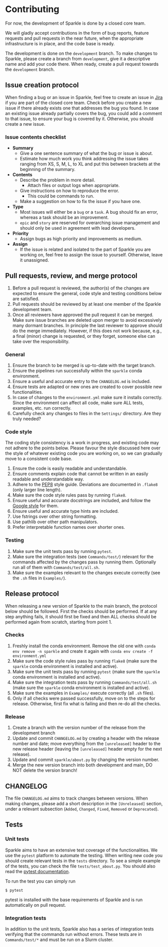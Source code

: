 # Contributing

For now, the development of Sparkle is done by a closed core team.

We will gladly accept contributions in the form of bug reports, feature requests and pull requests in the near future, when the appropriate infrastructure is in place, and the code base is ready.

The development is done on the `development` branch. 
To make changes to Sparkle, please create a branch from `development`, give it a descriptive name and add your code there.
When ready, create a pull request towards the `development` branch.

## Issue creation protocol
When finding a bug or an issue in Sparkle, feel free to create an issue in [Jira](https://kvdblom.atlassian.net/jira/software/c/projects/SPRK/boards/1) if you are part of the closed core team.
Check before you create a new issue if there already exists one that addresses the bug you found.
In case an existing issue already partially covers the bug, you could add a comment to that issue, to ensure your bug is covered by it.
Otherwise, you should create a new issue. 

### Issue contents checklist
- **Summary**
  - Give a one sentence summary of what the bug or issue is about.
  - Estimate how much work you think addressing the issue takes ranging from XS, S, M, L, to XL and put this between brackets at the beginning of the summary.
- **Contents**
  - Describe the problem in more detail.
    - Attach files or output logs when appropriate.
  - Give instructions on how to reproduce the error.
    - This could be commands to run.
  - Make a suggestion on how to fix the issue if you have one.
- **Type**
  - Most issues will either be a `bug` or a `task`. A bug should fix an error, whereas a task should be an improvement.
  - `epic` and `story` are reserved for overarching issue management and should only be used in agreement with lead developers. 
- **Priority**
  - Assign bugs as high priority and improvements as medium. 
- **Assign**
  - If the issue is related and isolated to the part of Sparkle you are working on, feel free to assign the issue to yourself. Otherwise, leave it unassigned.

## Pull requests, review, and merge protocol
1. Before a pull request is reviewed, the author(s) of the changes are expected to ensure the general, code style and testing conditions below are satisfied.
2. Pull requests should be reviewed by at least one member of the Sparkle development team.
3. Once all reviewers have approved the pull request it can be merged. Make sure issue branches are deleted upon merger to avoid excessively many dormant branches. In principle the last reviewer to approve should do the merge immediately. However, if this does not work because, e.g., a final (minor) change is requested, or they forget, someone else can take over the responsibility.

### General
1. Ensure the branch to be merged is up-to-date with the target branch.
2. Ensure the pipelines run successfully within the `sparkle` conda environment.
3. Ensure a useful and accurate entry to the `CHANGELOG.md` is included.
4. Ensure tests are adapted or new ones are created to cover possible new functionalities.
5. In case of changes to the `environment.yml` make sure it installs correctly. Since the environment can affect all code, make sure ALL tests, examples, etc. run correctly.
6. Carefully check any changes to files in the `Settings/` directory. Are they truly needed?

### Code style
The coding style consistency is a work in progress, and existing code may not adhere to the points below. Please favour the style discussed here over the style of whatever existing code you are working on, so we can gradually move to a consistent code base.
1. Ensure the code is easily readable and understandable.
2. Ensure comments explain code that cannot be written in an easily readable and understandable way.
3. Adhere to the [PEP8](https://pep8.org/) style guide. Deviations are documented in `.flake8` (only larger line length).
3. Make sure the code style rules pass by running `flake8`.
4. Ensure useful and accurate docstrings are included, and follow the [Google style](https://google.github.io/styleguide/pyguide.html#38-comments-and-docstrings) for them.
5. Ensure useful and accurate type hints are included.
6. Use fstrings over other string formatting.
7. Use pathlib over other path manipulators.
8. Prefer interpretable function names over shorter ones.

### Testing
1. Make sure the unit tests pass by running `pytest`.
2. Make sure the integration tests (see `Commands/test/`) relevant for the commands affected by the changes pass by running them. Optionally run all of them with `Commands/test/all.sh`.
3. Make sure the examples relevant to the changes execute correctly (see the `.sh` files in `Examples/`).

## Release protocol
When releasing a new version of Sparkle to the main branch, the protocol below should be followed. First the checks should be performed. If at any step anything fails, it should first be fixed and then ALL checks should be performed again from scratch, starting from point 1.

### Checks
1. Freshly install the conda environment. Remove the old one with `conda env remove -n sparkle` and create it again with `conda env create -f environment.yml`
2. Make sure the code style rules pass by running `flake8` (make sure the `sparkle` conda environment is installed and active).
3. Make sure the unit tests pass by running `pytest` (make sure the `sparkle` conda environment is installed and active).
4. Make sure the integration tests pass by running `Commands/test/all.sh` (make sure the `sparkle` conda environment is installed and active).
5. Make sure the examples in `Examples/` execute correctly (all `.sh` files).
6. Only if all checks were passed successfully, move on to the steps for release. Otherwise, first fix what is failing and then re-do all the checks.

### Release
1. Create a branch with the version number of the release from the development branch
2. Update and commit `CHANGELOG.md` by creating a header with the release number and date; move everything from the `[unreleased]` header to the new release header (leaving the `[unreleased]` header empty for the next release).
3. Update and commit `sparkle/about.py` by changing the version number.
4. Merge the new version branch into both development and main, DO NOT delete the version branch!

## CHANGELOG

The file `CHANGELOG.md` aims to track changes between versions. 
When making changes, please add a short description in the `[Unreleased]` section, under a relevant subsection (`Added`, `Changed`, `Fixed`, `Removed` or `Deprecated`).

## Tests

### Unit tests

Sparkle aims to have an extensive test coverage of the functionalities. 
We use the `pytest` platform to automate the testing. 
When writing new code you should create relevant tests in the `tests` directory. 
To see a simple example of the tests, you can check the file `tests/test_about.py`.
You should also read the [pytest documentation](https://docs.pytest.org).

To run the test you can simply run 
```
$ pytest
```
pytest is installed with the base requirements of Sparkle and is run automatically on pull request. 

### Integration tests

In addition to the unit tests, Sparkle also has a series of integration tests verifying that the commands run without errors.
These tests are in `Commands/test/*` and must be run on a Slurm cluster.


